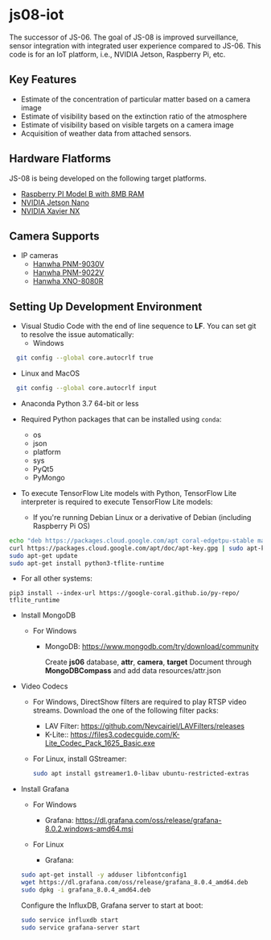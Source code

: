 # js08-iot
The successor of JS-06. The goal of JS-08 is improved surveillance, sensor integration with integrated user experience compared to JS-06. This code is for an IoT platform, i.e., NVIDIA Jetson, Raspberry Pi, etc.

## Key Features
- Estimate of the concentration of particular matter based on a camera image
- Estimate of visibility based on the extinction ratio of the atmosphere
- Estimate of visibility based on visible targets on a camera image
- Acquisition of weather data from attached sensors.

## Hardware Flatforms
JS-08 is being developed on the following target platforms.
- [Raspberry PI Model B with 8MB RAM](https://www.raspberrypi.org/products/raspberry-pi-4-model-b/)
- [NVIDIA Jetson Nano](https://developer.nvidia.com/embedded/jetson-nano-developer-kit)
- [NVIDIA Xavier NX](https://developer.nvidia.com/embedded/jetson-xavier-nx-devkit)

## Camera Supports
- IP cameras
  - [Hanwha PNM-9030V](https://www.hanwha-security.com/en/products/camera/network/multi-sensor/PNM-9030V/overview/)
  - [Hanwha PNM-9022V](https://www.hanwha-security.com/en/products/camera/network/multi-sensor/PNM-9022V/overview/)
  - [Hanwha XNO-8080R](https://www.hanwha-security.com/en/products/camera/network/bullet/XNO-8080R/overview/)

## Setting Up Development Environment
- Visual Studio Code with the end of line sequence to **LF**. You can set git to resolve the issue automatically:
  - Windows
```bash
  git config --global core.autocrlf true
```
  - Linux and MacOS
```bash
  git config --global core.autocrlf input
```

- Anaconda Python 3.7 64-bit or less

- Required Python packages that can be installed using `conda`:
  - os
  - json
  - platform
  - sys
  - PyQt5
  - PyMongo

- To execute TensorFlow Lite models with Python, TensorFlow Lite interpreter is required to execute TensorFlow Lite models:
  - If you're running Debian Linux or a derivative of Debian (including Raspberry Pi OS)
```bash
echo "deb https://packages.cloud.google.com/apt coral-edgetpu-stable main" | sudo tee /etc/apt/sources.list.d/coral-edgetpu.list
curl https://packages.cloud.google.com/apt/doc/apt-key.gpg | sudo apt-key add -
sudo apt-get update
sudo apt-get install python3-tflite-runtime
```
  - For all other systems:
```shell
pip3 install --index-url https://google-coral.github.io/py-repo/ tflite_runtime
```

- Install MongoDB

  - For Windows

    - MongoDB: https://www.mongodb.com/try/download/community

      Create **js06** database, **attr**, **camera**, **target** Document through **MongoDBCompass** and add data resources/attr.json

- Video Codecs
  
  - For Windows, DirectShow filters are required to play RTSP video streams. Download the one of the following filter packs:
    - LAV Filter: https://github.com/Nevcairiel/LAVFilters/releases
    - K-Lite:: https://files3.codecguide.com/K-Lite_Codec_Pack_1625_Basic.exe
  
  - For Linux, install GStreamer: 
    ```bash
    sudo apt install gstreamer1.0-libav ubuntu-restricted-extras
    ```
  
- Install Grafana
  - For Windows
    - Grafana: https://dl.grafana.com/oss/release/grafana-8.0.2.windows-amd64.msi

  - For Linux
    - Grafana:
  ```bash
  sudo apt-get install -y adduser libfontconfig1
  wget https://dl.grafana.com/oss/release/grafana_8.0.4_amd64.deb
  sudo dpkg -i grafana_8.0.4_amd64.deb
  ```

  Configure the InfluxDB, Grafana server to start at boot:
  ```bash
  sudo service influxdb start
  sudo service grafana-server start
  ```

